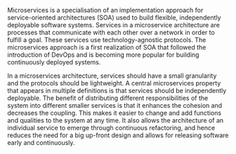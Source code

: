 Microservices is a specialisation of an implementation approach for service-oriented architectures (SOA) used to build flexible, independently deployable software systems. Services in a microservice architecture are processes that communicate with each other over a network in order to fulfill a goal. These services use technology-agnostic protocols. The microservices approach is a first realization of SOA that followed the introduction of DevOps and is becoming more popular for building continuously deployed systems.

In a microservices architecture, services should have a small granularity and the protocols should be lightweight. A central microservices property that appears in multiple definitions is that services should be independently deployable. The benefit of distributing different responsibilities of the system into different smaller services is that it enhances the cohesion and decreases the coupling. This makes it easier to change and add functions and qualities to the system at any time. It also allows the architecture of an individual service to emerge through continuous refactoring, and hence reduces the need for a big up-front design and allows for releasing software early and continuously.
